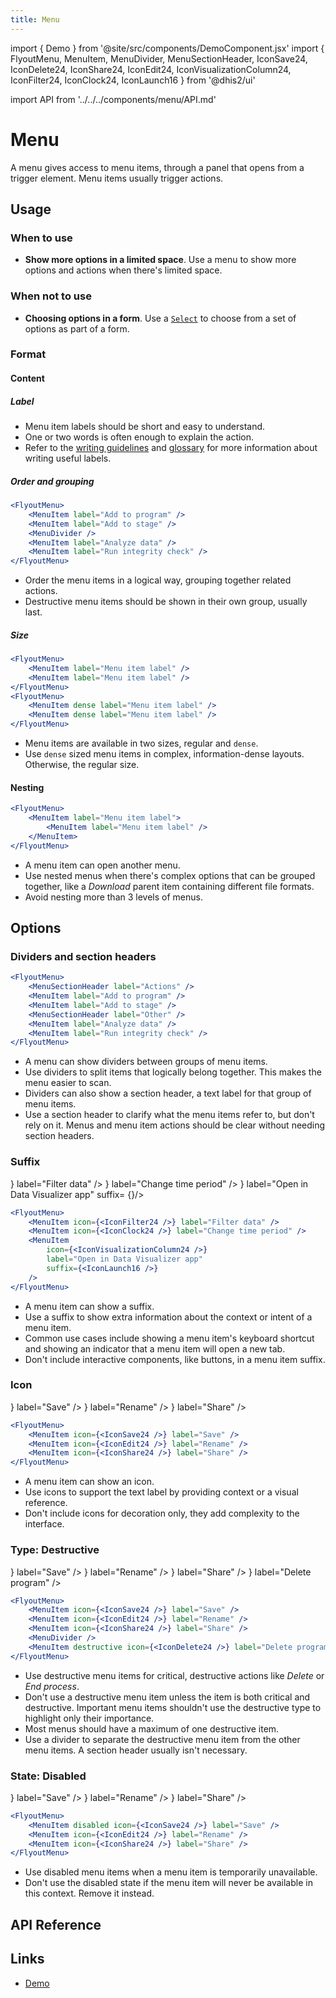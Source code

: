 ```yaml
---
title: Menu
---
```


import { Demo } from '@site/src/components/DemoComponent.jsx'
import { FlyoutMenu, MenuItem, MenuDivider, MenuSectionHeader, IconSave24, IconDelete24, IconShare24, IconEdit24, IconVisualizationColumn24, IconFilter24, IconClock24, IconLaunch16 } from '@dhis2/ui'

import API from '../../../components/menu/API.md'

# Menu

A menu gives access to menu items, through a panel that opens from a trigger element. Menu items usually trigger actions.

<Demo>
    <FlyoutMenu>
        <MenuItem label="Menu item label" />
        <MenuItem label="Menu item label" />
        <MenuItem label="Menu item label" />
    </FlyoutMenu>
</Demo>

## Usage

### When to use

-   **Show more options in a limited space**. Use a menu to show more options and actions when there's limited space.

### When not to use

-   **Choosing options in a form**. Use a [`Select`](select.md) to choose from a set of options as part of a form.

### Format

#### Content

##### Label

-   Menu item labels should be short and easy to understand.
-   One or two words is often enough to explain the action.
-   Refer to the [writing guidelines](../patterns/writing.md) and [glossary](../patterns/glossary.md) for more information about writing useful labels.

##### Order and grouping

<Demo>
    <FlyoutMenu>
        <MenuItem label="Add to program" />
        <MenuItem label="Add to stage" />
        <MenuDivider />
        <MenuItem label="Analyze data" />
        <MenuItem label="Run integrity check" />
    </FlyoutMenu>
</Demo>

```jsx
<FlyoutMenu>
    <MenuItem label="Add to program" />
    <MenuItem label="Add to stage" />
    <MenuDivider />
    <MenuItem label="Analyze data" />
    <MenuItem label="Run integrity check" />
</FlyoutMenu>
```

-   Order the menu items in a logical way, grouping together related actions.
-   Destructive menu items should be shown in their own group, usually last.

##### Size

<Demo>
    <div className='stacked-examples-horizontal'>
        <FlyoutMenu>
            <MenuItem label="Menu item label" />
            <MenuItem label="Menu item label" />
        </FlyoutMenu>
        <FlyoutMenu>
            <MenuItem dense label="Menu item label" />
            <MenuItem dense label="Menu item label" />
        </FlyoutMenu>
    </div>
</Demo>

```jsx
<FlyoutMenu>
    <MenuItem label="Menu item label" />
    <MenuItem label="Menu item label" />
</FlyoutMenu>
<FlyoutMenu>
    <MenuItem dense label="Menu item label" />
    <MenuItem dense label="Menu item label" />
</FlyoutMenu>
```

-   Menu items are available in two sizes, regular and `dense`.
-   Use `dense` sized menu items in complex, information-dense layouts. Otherwise, the regular size.

#### Nesting

<Demo>
    <FlyoutMenu>
        <MenuItem label="Menu item label">
            <MenuItem label="Menu item label" />
        </MenuItem>
    </FlyoutMenu>
</Demo>

```jsx
<FlyoutMenu>
    <MenuItem label="Menu item label">
        <MenuItem label="Menu item label" />
    </MenuItem>
</FlyoutMenu>
```

-   A menu item can open another menu.
-   Use nested menus when there's complex options that can be grouped together, like a _Download_ parent item containing different file formats.
-   Avoid nesting more than 3 levels of menus.

## Options

### Dividers and section headers

<Demo>
    <FlyoutMenu>
        <MenuSectionHeader label="Actions"/>
        <MenuItem label="Add to program" />
        <MenuItem label="Add to stage" />
        <MenuSectionHeader label="Other"/>
        <MenuItem label="Analyze data" />
        <MenuItem label="Run integrity check" />
    </FlyoutMenu>
</Demo>

```jsx
<FlyoutMenu>
    <MenuSectionHeader label="Actions" />
    <MenuItem label="Add to program" />
    <MenuItem label="Add to stage" />
    <MenuSectionHeader label="Other" />
    <MenuItem label="Analyze data" />
    <MenuItem label="Run integrity check" />
</FlyoutMenu>
```

-   A menu can show dividers between groups of menu items.
-   Use dividers to split items that logically belong together. This makes the menu easier to scan.
-   Dividers can also show a section header, a text label for that group of menu items.
-   Use a section header to clarify what the menu items refer to, but don't rely on it. Menus and menu item actions should be clear without needing section headers.

### Suffix

<Demo>
    <FlyoutMenu className="demo-fullwidth">
        <MenuItem icon= {<IconFilter24 />} label="Filter data" />
        <MenuItem icon= {<IconClock24 />} label="Change time period" />
        <MenuItem icon= {<IconVisualizationColumn24 />} label="Open in Data Visualizer app" suffix= {<IconLaunch16/>}/>
    </FlyoutMenu>
</Demo>

```jsx
<FlyoutMenu>
    <MenuItem icon={<IconFilter24 />} label="Filter data" />
    <MenuItem icon={<IconClock24 />} label="Change time period" />
    <MenuItem
        icon={<IconVisualizationColumn24 />}
        label="Open in Data Visualizer app"
        suffix={<IconLaunch16 />}
    />
</FlyoutMenu>
```

-   A menu item can show a suffix.
-   Use a suffix to show extra information about the context or intent of a menu item.
-   Common use cases include showing a menu item's keyboard shortcut and showing an indicator that a menu item will open a new tab.
-   Don't include interactive components, like buttons, in a menu item suffix.

### Icon

<Demo>
    <FlyoutMenu>
        <MenuItem icon= {<IconSave24 /> } label="Save" />
        <MenuItem icon= {<IconEdit24 /> } label="Rename" />
        <MenuItem icon= {<IconShare24 /> } label="Share" />
    </FlyoutMenu>
</Demo>

```jsx
<FlyoutMenu>
    <MenuItem icon={<IconSave24 />} label="Save" />
    <MenuItem icon={<IconEdit24 />} label="Rename" />
    <MenuItem icon={<IconShare24 />} label="Share" />
</FlyoutMenu>
```

-   A menu item can show an icon.
-   Use icons to support the text label by providing context or a visual reference.
-   Don't include icons for decoration only, they add complexity to the interface.

### Type: Destructive

<Demo>
    <FlyoutMenu>
        <MenuItem icon= {<IconSave24 /> } label="Save" />
        <MenuItem icon= {<IconEdit24 /> } label="Rename" />
        <MenuItem icon= {<IconShare24 /> } label="Share" />
        <MenuDivider />
        <MenuItem destructive icon= {<IconDelete24 /> } label="Delete program" />
    </FlyoutMenu>
</Demo>

```jsx
<FlyoutMenu>
    <MenuItem icon={<IconSave24 />} label="Save" />
    <MenuItem icon={<IconEdit24 />} label="Rename" />
    <MenuItem icon={<IconShare24 />} label="Share" />
    <MenuDivider />
    <MenuItem destructive icon={<IconDelete24 />} label="Delete program" />
</FlyoutMenu>
```

-   Use destructive menu items for critical, destructive actions like _Delete_ or _End process_.
-   Don't use a destructive menu item unless the item is both critical and destructive. Important menu items shouldn't use the destructive type to highlight only their importance.
-   Most menus should have a maximum of one destructive item.
-   Use a divider to separate the destructive menu item from the other menu items. A section header usually isn't necessary.

### State: Disabled

<Demo>
    <FlyoutMenu>
        <MenuItem disabled icon= {<IconSave24 /> } label="Save" />
        <MenuItem icon= {<IconEdit24 /> } label="Rename" />
        <MenuItem icon= {<IconShare24 /> } label="Share" />
    </FlyoutMenu>
</Demo>

```jsx
<FlyoutMenu>
    <MenuItem disabled icon={<IconSave24 />} label="Save" />
    <MenuItem icon={<IconEdit24 />} label="Rename" />
    <MenuItem icon={<IconShare24 />} label="Share" />
</FlyoutMenu>
```

-   Use disabled menu items when a menu item is temporarily unavailable.
-   Don't use the disabled state if the menu item will never be available in this context. Remove it instead.

## API Reference

<API />

## Links

-   [Demo](/demo/?path=/story/flyout-menu--default)
